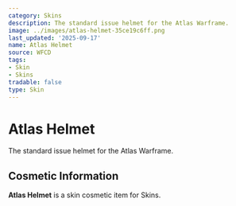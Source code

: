 ```yaml
---
category: Skins
description: The standard issue helmet for the Atlas Warframe.
image: ../images/atlas-helmet-35ce19c6ff.png
last_updated: '2025-09-17'
name: Atlas Helmet
source: WFCD
tags:
- Skin
- Skins
tradable: false
type: Skin
---
```


# Atlas Helmet

The standard issue helmet for the Atlas Warframe.

## Cosmetic Information

**Atlas Helmet** is a skin cosmetic item for Skins.

